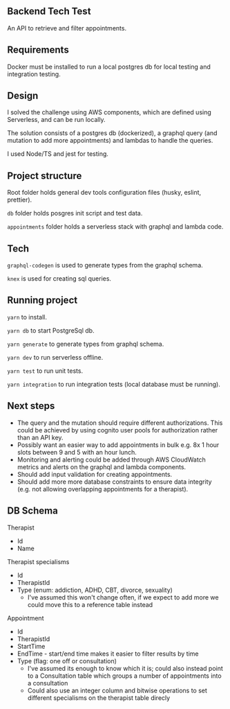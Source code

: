 ## Backend Tech Test

An API to retrieve and filter appointments.

## Requirements

Docker must be installed to run a local postgres db for local testing and integration testing.

## Design

I solved the challenge using AWS components, which are defined using Serverless, and can be run locally.

The solution consists of a postgres db (dockerized), a graphql query (and mutation to add more appointments) and lambdas to handle the queries.

I used Node/TS and jest for testing.

## Project structure

Root folder holds general dev tools configuration files (husky, eslint, prettier).

`db` folder holds posgres init script and test data.

`appointments` folder holds a serverless stack with graphql and lambda code.

## Tech

`graphql-codegen` is used to generate types from the graphql schema.

`knex` is used for creating sql queries.

## Running project

`yarn` to install.

`yarn db` to start PostgreSql db.

`yarn generate` to generate types from graphql schema.

`yarn dev` to run serverless offline.

`yarn test` to run unit tests.

`yarn integration` to run integration tests (local database must be running).

## Next steps

- The query and the mutation should require different authorizations. This could be achieved by using cognito user pools for authorization rather than an API key.
- Possibly want an easier way to add appointments in bulk e.g. 8x 1 hour slots between 9 and 5 with an hour lunch.
- Monitoring and alerting could be added through AWS CloudWatch metrics and alerts on the graphql and lambda components.
- Should add input validation for creating appointments.
- Should add more more database constraints to ensure data integrity (e.g. not allowing overlapping appointments for a therapist).

## DB Schema

Therapist

- Id
- Name

Therapist specialisms

- Id
- TherapistId
- Type (enum: addiction, ADHD, CBT, divorce, sexuality)
  - I've assumed this won't change often, if we expect to add more we could move this to a reference table instead

Appointment

- Id
- TherapistId
- StartTime
- EndTime - start/end time makes it easier to filter results by time
- Type (flag: one off or consultation)
  - I've assumed its enough to know which it is; could also instead point to a Consultation table which groups a number of appointments into a consultation
  - Could also use an integer column and bitwise operations to set different specialisms on the therapist table direcly

